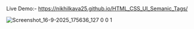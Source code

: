 Live Demo:- https://nikhilkava25.github.io/HTML_CSS_UI_Semanic_Tags/

![Screenshot_16-9-2025_175636_127 0 0 1](https://github.com/user-attachments/assets/7d00778d-f09e-4292-b923-f2bf6c8261c3)
